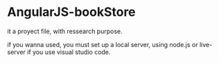 # AngularJS-bookStore

it a proyect file, with ressearch purpose.

if you wanna used, you must set up a local server, using node.js or live-server if you use visual studio code.
